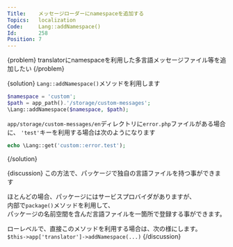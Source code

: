 ```yaml
---
Title:    メッセージローダーにnamespaceを追加する
Topics:   localization
Code:     Lang::addNamespace()
Id:       258
Position: 7
---
```


{problem}
translatorにnamespaceを利用した多言語メッセージファイル等を追加したい
{/problem}

{solution}
`Lang::addNamespace()`メソッドを利用します

```php
$namespace = 'custom';
$path = app_path().'/storage/custom-messages';
\Lang::addNamespace($namespace, $path);
```

`app/storage/custom-messages/en`ディレクトリに`error.php`ファイルがある場合に、
`'test'`キーを利用する場合は次のようになります

```php
echo \Lang::get('custom::error.test');
```
{/solution}

{discussion}
この方法で、パッケージで独自の言語ファイルを持つ事ができます

ほとんどの場合、パッケージにはサービスプロバイダがありますが、  
内部で`package()`メソッドを利用して、  
パッケージの名前空間を含んだ言語ファイルを一箇所で登録する事ができます。

ローレベルで、直接このメソッドを利用する場合は、次の様にします。  
`$this->app['translator']->addNamespace(...)`
{/discussion}
